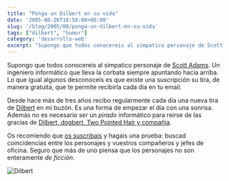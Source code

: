 ```yaml
---
title: "Ponga un Dilbert en su vida"
date: '2005-08-26T18:58:00+00:00'
slug: '/blog/2005/08/ponga-un-dilbert-en-su-vida'
tags: ["dilbert", "humor"]
category: 'desarrollo-web'
excerpt: "Supongo que todos conocereis al simpatico personaje de Scott Adams. Un ingeniero informático que lleva la corbata s..."
---
```

Supongo que todos conocereis al simpatico personaje de [Scott Adams](http://www.dilbert.com/comics/dilbert/news_and_history/html/about_scott_adams.html). Un ingeniero informático que lleva la corbata siempre apuntando hacia arriba. Lo que igual algunos desconoceis es que existe una suscripción su tira, de manera gratuita, que te permite recibirla cada día en tu email.

Desde hace más de tres años recibo regularmente cada día una nueva tira de [Dilbert](http://www.dilbert.com/) en mi buzón. Es una forma de empezar el día con una sonrisa. Además no es necesario ser un _pirado_ informático para reirse de las gracias de [Dilbert, dogbert, Two Pointed Hair y compañia](http://www.dilbert.com/comics/dilbert/the_characters/index.html).

Os recomiendo que [os suscribais](http://www.dilbert.com/comics/dilbert/subscriptions/index.html) y hagais una prueba: buscad coincidencias entre los personajes y vuestros compañeros y jefes de oficina. Seguro que más de uno piensa que los personajes no son enteramente _de ficción_.

![Dilbert](http://jorgegorka.files.wordpress.com/dilbert2005228920825.gif)

